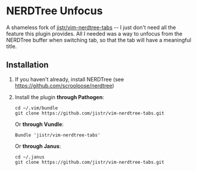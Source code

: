 # NERDTree Unfocus

A shameless fork of [jistr/vim-nerdtree-tabs](https://github.com/jistr/vim-nerdtree-tabs) -- I just don't need all the feature this plugin provides. All I needed was a way to unfocus from the NERDTree buffer when switching tab, so that the tab will have a meaningful title.

## Installation

1. If you haven't already, install NERDTree (see https://github.com/scrooloose/nerdtree)

2.  Install the plugin **through Pathogen**:

        cd ~/.vim/bundle
        git clone https://github.com/jistr/vim-nerdtree-tabs.git

    Or **through Vundle**:

        Bundle 'jistr/vim-nerdtree-tabs'

    Or **through Janus**:

        cd ~/.janus
        git clone https://github.com/jistr/vim-nerdtree-tabs.git
